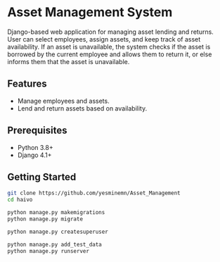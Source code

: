 # Asset Management System

Django-based web application for managing asset lending and returns. 
User can select employees, assign assets, and keep track of asset availability. 
If an asset is unavailable, the system checks if the asset is borrowed by the current employee and allows them to return it, or else informs them that the asset is unavailable.

## Features

- Manage employees and assets.
- Lend and return assets based on availability.

## Prerequisites

- Python 3.8+
- Django 4.1+

## Getting Started

```bash
git clone https://github.com/yesminemn/Asset_Management
cd haivo

python manage.py makemigrations
python manage.py migrate

python manage.py createsuperuser

python manage.py add_test_data
python manage.py runserver

